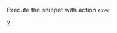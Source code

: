 Execute the snippet with action `exec`
<!-- <snip id="EXEC" inject_from="yaml" action="exec"> -->
2
<!-- </snip> -->